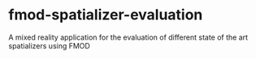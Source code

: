 # fmod-spatializer-evaluation
A mixed reality application for the evaluation of different state of the art spatializers using FMOD
